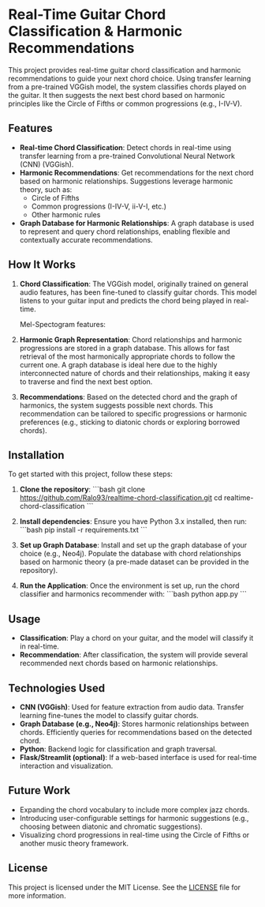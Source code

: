 
# Real-Time Guitar Chord Classification & Harmonic Recommendations

This project provides real-time guitar chord classification and harmonic recommendations to guide your next chord choice. Using transfer learning from a pre-trained VGGish model, the system classifies chords played on the guitar. It then suggests the next best chord based on harmonic principles like the Circle of Fifths or common progressions (e.g., I-IV-V).

## Features

- **Real-time Chord Classification**: Detect chords in real-time using transfer learning from a pre-trained Convolutional Neural Network (CNN) (VGGish).
- **Harmonic Recommendations**: Get recommendations for the next chord based on harmonic relationships. Suggestions leverage harmonic theory, such as:
  - Circle of Fifths
  - Common progressions (I-IV-V, ii-V-I, etc.)
  - Other harmonic rules
- **Graph Database for Harmonic Relationships**: A graph database is used to represent and query chord relationships, enabling flexible and contextually accurate recommendations.

## How It Works

1. **Chord Classification**: The VGGish model, originally trained on general audio features, has been fine-tuned to classify guitar chords. This model listens to your guitar input and predicts the chord being played in real-time.

   Mel-Spectogram features:

   
3. **Harmonic Graph Representation**: Chord relationships and harmonic progressions are stored in a graph database. This allows for fast retrieval of the most harmonically appropriate chords to follow the current one. A graph database is ideal here due to the highly interconnected nature of chords and their relationships, making it easy to traverse and find the next best option.



5. **Recommendations**: Based on the detected chord and the graph of harmonics, the system suggests possible next chords. This recommendation can be tailored to specific progressions or harmonic preferences (e.g., sticking to diatonic chords or exploring borrowed chords).

## Installation

To get started with this project, follow these steps:

1. **Clone the repository**:
    \`\`\`bash
    git clone https://github.com/Ralo93/realtime-chord-classification.git
    cd realtime-chord-classification
    \`\`\`

2. **Install dependencies**:
    Ensure you have Python 3.x installed, then run:
    \`\`\`bash
    pip install -r requirements.txt
    \`\`\`

3. **Set up Graph Database**:
    Install and set up the graph database of your choice (e.g., Neo4j). Populate the database with chord relationships based on harmonic theory (a pre-made dataset can be provided in the repository).

4. **Run the Application**:
    Once the environment is set up, run the chord classifier and harmonics recommender with:
    \`\`\`bash
    python app.py
    \`\`\`

## Usage

- **Classification**: Play a chord on your guitar, and the model will classify it in real-time.
- **Recommendation**: After classification, the system will provide several recommended next chords based on harmonic relationships.

## Technologies Used

- **CNN (VGGish)**: Used for feature extraction from audio data. Transfer learning fine-tunes the model to classify guitar chords.
- **Graph Database (e.g., Neo4j)**: Stores harmonic relationships between chords. Efficiently queries for recommendations based on the detected chord.
- **Python**: Backend logic for classification and graph traversal.
- **Flask/Streamlit (optional)**: If a web-based interface is used for real-time interaction and visualization.

## Future Work

- Expanding the chord vocabulary to include more complex jazz chords.
- Introducing user-configurable settings for harmonic suggestions (e.g., choosing between diatonic and chromatic suggestions).
- Visualizing chord progressions in real-time using the Circle of Fifths or another music theory framework.

## License

This project is licensed under the MIT License. See the [LICENSE](LICENSE) file for more information.
